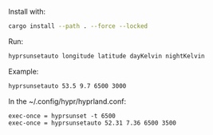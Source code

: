 
Install with:
```sh
cargo install --path . --force --locked
```

Run:
```sh
hyprsunsetauto longitude latitude dayKelvin nightKelvin
```

Example:
```sh
hyprsunsetauto 53.5 9.7 6500 3000
```
In the ~/.config/hypr/hyprland.conf:
```
exec-once = hyprsunset -t 6500
exec-once = hyprsunsetauto 52.31 7.36 6500 3500
```

